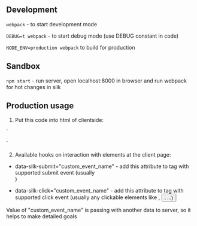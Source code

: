 ## Development

`webpack` - to start development mode

`DEBUG=t webpack` - to start debug mode (use DEBUG constant in code)

`NODE_ENV=production webpack` to build for production

## Sandbox

`npm start` - run server, open localhost:8000 in browser and run webpack for hot changes in silk

## Production usage

1. Put this code into html of clientside:

`<script>
	var silk_token = <given string of encode token>;
</script>
<script src="link_to_silk_lib"></script>`

2. Available hooks on interaction with elements at the client page:

- data-silk-submit="custom_event_name" - add this attribute to tag with supported submit event (usually <form>)
- data-silk-click="custom_event_name" - add this attribute to tag with supported click event (usually any clickable elements like <a>, <button>, ...)

Value of "custom_event_name" is passing with another data to server, so it helps to make detailed goals
